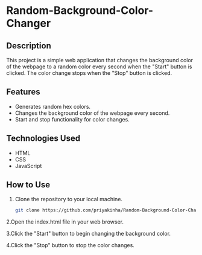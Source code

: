 # Random-Background-Color-Changer

## Description
This project is a simple web application that changes the background color of the webpage to a random color every second when the "Start" button is clicked. The color change stops when the "Stop" button is clicked.

## Features
- Generates random hex colors.
- Changes the background color of the webpage every second.
- Start and stop functionality for color changes.

## Technologies Used
- HTML
- CSS 
- JavaScript

## How to Use
1. Clone the repository to your local machine.
   ```bash
   git clone https://github.com/priyakinha/Random-Background-Color-Changer.git
   
2.Open the index.html file in your web browser.

3.Click the "Start" button to begin changing the background color.

4.Click the "Stop" button to stop the color changes.
